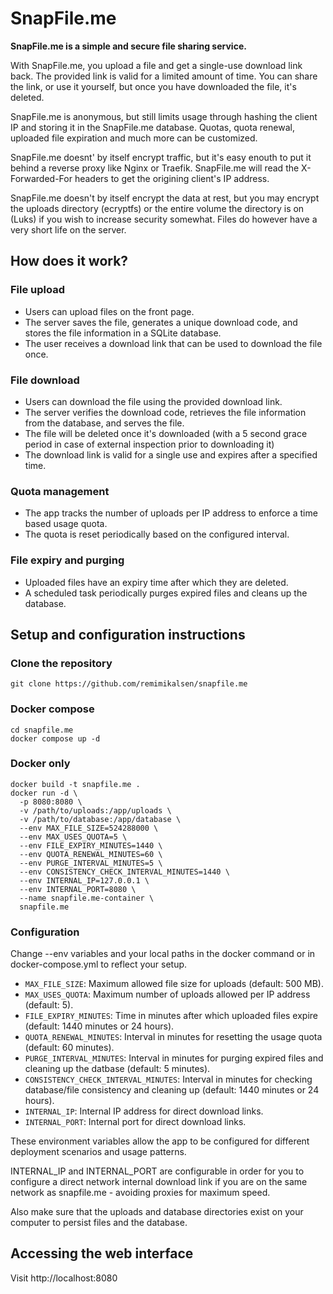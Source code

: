 # SnapFile.me

**SnapFile.me is a simple and secure file sharing service.**

With SnapFile.me, you upload a file and get a single-use download link back. The provided link is valid for a limited amount of time. You can share the link, or use it yourself, but once you have downloaded the file, it's deleted.

SnapFile.me is anonymous, but still limits usage through hashing the client IP and storing it in the SnapFile.me database. Quotas, quota renewal, uploaded file expiration and much more can be customized.

SnapFile.me doesnt' by itself encrypt traffic, but it's easy enouth to put it behind a reverse proxy like Nginx or Traefik. SnapFile.me will read the X-Forwarded-For headers to get the origining client's IP address.

SnapFile.me doesn't by itself encrypt the data at rest, but you may encrypt the uploads directory (ecryptfs) or the entire volume the directory is on (Luks) if you wish to increase security somewhat. Files do however have a very short life on the server.

## How does it work?

### File upload

- Users can upload files on the front page.
- The server saves the file, generates a unique download code, and stores the file information in a SQLite database.
- The user receives a download link that can be used to download the file once.

### File download

- Users can download the file using the provided download link.
- The server verifies the download code, retrieves the file information from the database, and serves the file.
- The file will be deleted once it's downloaded (with a 5 second grace period in case of external inspection prior to downloading it)
- The download link is valid for a single use and expires after a specified time.

### Quota management

- The app tracks the number of uploads per IP address to enforce a time based usage quota.
- The quota is reset periodically based on the configured interval.

### File expiry and purging

- Uploaded files have an expiry time after which they are deleted.
- A scheduled task periodically purges expired files and cleans up the database.

## Setup and configuration instructions

### Clone the repository

```
git clone https://github.com/remimikalsen/snapfile.me
```

### Docker compose
```
cd snapfile.me
docker compose up -d
```

### Docker only
```
docker build -t snapfile.me .
docker run -d \
  -p 8080:8080 \
  -v /path/to/uploads:/app/uploads \
  -v /path/to/database:/app/database \
  --env MAX_FILE_SIZE=524288000 \
  --env MAX_USES_QUOTA=5 \
  --env FILE_EXPIRY_MINUTES=1440 \
  --env QUOTA_RENEWAL_MINUTES=60 \
  --env PURGE_INTERVAL_MINUTES=5 \
  --env CONSISTENCY_CHECK_INTERVAL_MINUTES=1440 \
  --env INTERNAL_IP=127.0.0.1 \
  --env INTERNAL_PORT=8080 \
  --name snapfile.me-container \
  snapfile.me
```


### Configuration
Change --env variables and your local paths in the docker command or in docker-compose.yml to reflect your setup.

- `MAX_FILE_SIZE`: Maximum allowed file size for uploads (default: 500 MB).
- `MAX_USES_QUOTA`: Maximum number of uploads allowed per IP address (default: 5).
- `FILE_EXPIRY_MINUTES`: Time in minutes after which uploaded files expire (default: 1440 minutes or 24 hours).
- `QUOTA_RENEWAL_MINUTES`: Interval in minutes for resetting the usage quota (default: 60 minutes).
- `PURGE_INTERVAL_MINUTES`: Interval in minutes for purging expired files and cleaning up the datbase (default: 5 minutes).
- `CONSISTENCY_CHECK_INTERVAL_MINUTES`: Interval in minutes for checking database/file consistency and cleaning up (default: 1440 minutes or 24 hours).
- `INTERNAL_IP`: Internal IP address for direct download links.
- `INTERNAL_PORT`: Internal port for direct download links.

These environment variables allow the app to be configured for different deployment scenarios and usage patterns.

INTERNAL_IP and INTERNAL_PORT are configurable in order for you to configure a direct network internal download link if you are on the same network as snapfile.me - avoiding proxies for maximum speed.

Also make sure that the uploads and database directories exist on your computer to persist files and the database.

## Accessing the web interface

Visit http://localhost:8080
